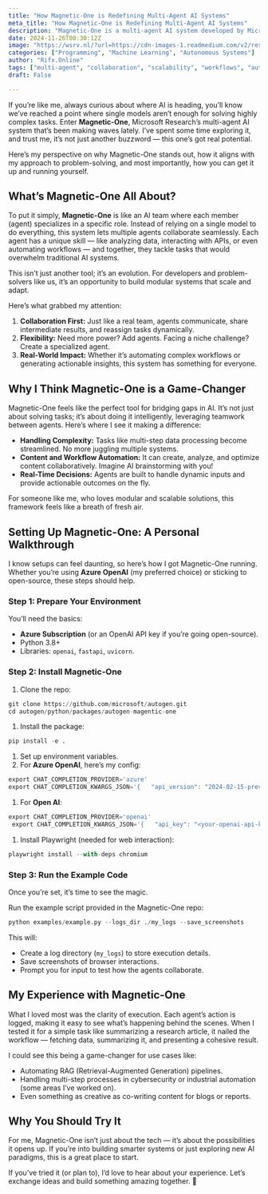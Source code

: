 ```yaml
---
title: "How Magnetic-One is Redefining Multi-Agent AI Systems"
meta_title: "How Magnetic-One is Redefining Multi-Agent AI Systems"
description: "Magnetic-One is a multi-agent AI system developed by Microsoft Research, designed to tackle complex tasks through collaboration among specialized agents. Each agent performs distinct roles, allowing for dynamic task reassignment and modular scalability. Key features include handling complex workflows, real-time decision-making, and the ability to automate content generation. Setting up Magnetic-One involves preparing the environment, installing necessary packages, and running example scripts to test agent collaboration. The system shows potential for various applications, including automation in cybersecurity and content co-creation."
date: 2024-11-26T00:30:12Z
image: "https://wsrv.nl/?url=https://cdn-images-1.readmedium.com/v2/resize:fit:800/1*l-vu3sjtqDBMWr_w_EUlWA.png"
categories: ["Programming", "Machine Learning", "Autonomous Systems"]
author: "Rifx.Online"
tags: ["multi-agent", "collaboration", "scalability", "workflows", "automation"]
draft: False

---
```







If you’re like me, always curious about where AI is heading, you’ll know we’ve reached a point where single models aren’t enough for solving highly complex tasks. Enter **Magnetic\-One**, Microsoft Research’s multi\-agent AI system that’s been making waves lately. I’ve spent some time exploring it, and trust me, it’s not just another buzzword — this one’s got real potential.

Here’s my perspective on why Magnetic\-One stands out, how it aligns with my approach to problem\-solving, and most importantly, how you can get it up and running yourself.


## What’s Magnetic\-One All About?

To put it simply, **Magnetic\-One** is like an AI team where each member (agent) specializes in a specific role. Instead of relying on a single model to do everything, this system lets multiple agents collaborate seamlessly. Each agent has a unique skill — like analyzing data, interacting with APIs, or even automating workflows — and together, they tackle tasks that would overwhelm traditional AI systems.

This isn’t just another tool; it’s an evolution. For developers and problem\-solvers like us, it’s an opportunity to build modular systems that scale and adapt.

Here’s what grabbed my attention:

1. **Collaboration First:** Just like a real team, agents communicate, share intermediate results, and reassign tasks dynamically.
2. **Flexibility:** Need more power? Add agents. Facing a niche challenge? Create a specialized agent.
3. **Real\-World Impact:** Whether it’s automating complex workflows or generating actionable insights, this system has something for everyone.


## Why I Think Magnetic\-One is a Game\-Changer

Magnetic\-One feels like the perfect tool for bridging gaps in AI. It’s not just about solving tasks; it’s about doing it intelligently, leveraging teamwork between agents. Here’s where I see it making a difference:

* **Handling Complexity:** Tasks like multi\-step data processing become streamlined. No more juggling multiple systems.
* **Content and Workflow Automation:** It can create, analyze, and optimize content collaboratively. Imagine AI brainstorming with you!
* **Real\-Time Decisions:** Agents are built to handle dynamic inputs and provide actionable outcomes on the fly.

For someone like me, who loves modular and scalable solutions, this framework feels like a breath of fresh air.


## Setting Up Magnetic\-One: A Personal Walkthrough

I know setups can feel daunting, so here’s how I got Magnetic\-One running. Whether you’re using **Azure OpenAI** (my preferred choice) or sticking to open\-source, these steps should help.


### Step 1: Prepare Your Environment

You’ll need the basics:

* **Azure Subscription** (or an OpenAI API key if you’re going open\-source).
* Python 3\.8\+
* Libraries: `openai`, `fastapi`, `uvicorn`.


### Step 2: Install Magnetic\-One

1. Clone the repo:


```python
git clone https://github.com/microsoft/autogen.git 
cd autogen/python/packages/autogen-magentic-one
```
1. Install the package:


```python
pip install -e .
```
1. Set up environment variables.
2. For **Azure OpenAI**, here’s my config:


```python
export CHAT_COMPLETION_PROVIDER='azure' 
export CHAT_COMPLETION_KWARGS_JSON='{   "api_version": "2024-02-15-preview",   "azure_endpoint": "https://<your-resource-name>.openai.azure.com/",   "model_capabilities": {     "function_calling": true,     "json_output": true,     "vision": true   },   "azure_ad_token_provider": "DEFAULT",   "model": "gpt-4o" }'
```
1. For **Open AI**:


```python
export CHAT_COMPLETION_PROVIDER='openai'
 export CHAT_COMPLETION_KWARGS_JSON='{   "api_key": "<your-openai-api-key>",   "model": "gpt-4o-2024-05-13" }'
```
1. Install Playwright (needed for web interaction):


```python
playwright install --with-deps chromium
```

### Step 3: Run the Example Code

Once you’re set, it’s time to see the magic.

Run the example script provided in the Magnetic\-One repo:


```python
python examples/example.py --logs_dir ./my_logs --save_screenshots
```
This will:

* Create a log directory (`my_logs`) to store execution details.
* Save screenshots of browser interactions.
* Prompt you for input to test how the agents collaborate.


## My Experience with Magnetic\-One

What I loved most was the clarity of execution. Each agent’s action is logged, making it easy to see what’s happening behind the scenes. When I tested it for a simple task like summarizing a research article, it nailed the workflow — fetching data, summarizing it, and presenting a cohesive result.

I could see this being a game\-changer for use cases like:

* Automating RAG (Retrieval\-Augmented Generation) pipelines.
* Handling multi\-step processes in cybersecurity or industrial automation (some areas I’ve worked on).
* Even something as creative as co\-writing content for blogs or reports.


## Why You Should Try It

For me, Magnetic\-One isn’t just about the tech — it’s about the possibilities it opens up. If you’re into building smarter systems or just exploring new AI paradigms, this is a great place to start.

If you’ve tried it (or plan to), I’d love to hear about your experience. Let’s exchange ideas and build something amazing together. 🚀


